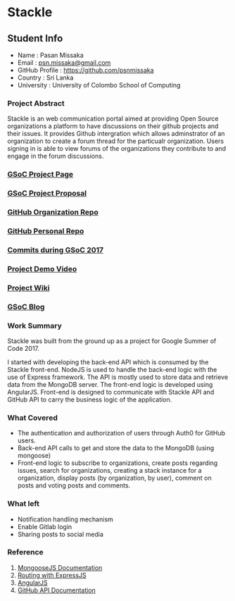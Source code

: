 # Stackle

## Student Info
* Name : Pasan Missaka
* Email : psn.missaka@gmail.com
* GitHub Profile : https://github.com/psnmissaka
* Country : Sri Lanka
* University : University of Colombo School of Computing


### Project Abstract
Stackle is an web communication portal aimed at providing Open Source organizations a platform to have discussions on their github projects and their issues. It provides Github intergration which allows adminstrator of an organization to create a forum thread for the particualr organization. Users signing in is able to view forums of the organizations they contribute to and engage in the forum discussions.

### [GSoC Project Page](http://LinikToYourGSoCProjectPage)

### [GSoC Project Proposal](https://goo.gl/QxGMjp)

### [GitHub Organization Repo](https://github.com/scorelab/Stackle)

### [GitHub Personal Repo](https://github.com/psnmissaka/Stackle)

### [Commits during GSoC 2017](https://github.com/scorelab/stackle/commits/master?author=psnmissaka)

### [Project Demo Video](http://LinkToDemoVideo)

### [Project Wiki](https://github.com/psnmissaka/Stackle/wiki)

### [GSoC Blog](http://GSoCBlog)

### Work Summary
Stackle was built from the ground up as a project for Google Summer of Code 2017. 

I started with developing the back-end API which is consumed by the Stackle front-end. NodeJS is used to handle the back-end logic 
with the use of Express framework. The API is mostly used to store data and retrieve data from the MongoDB server.
The front-end logic is developed using AngularJS. Front-end is designed to communicate with Stackle API and GitHub API to carry the business logic of the application.

### What Covered

* The authentication and authorization of users through Auth0 for GitHub users.
* Back-end API calls to get and store the data to the MongoDB (using mongoose)
* Front-end logic to subscribe to organizations, create posts regarding issues, search for organizations, creating a stack instance for a organization, display posts (by organization, by user), comment on posts and voting posts and comments.


### What left

* Notification handling mechanism
* Enable Gitlab login
* Sharing posts to social media

### Reference

1. [MongooseJS Documentation](http://mongoosejs.com/docs/guide.html)
2. [Routing with ExpressJS](http://expressjs.com/en/guide/routing.html)
3. [AngularJS](https://docs.angularjs.org/guide)
4. [GitHub API Documentation](https://developer.github.com/v3/)

